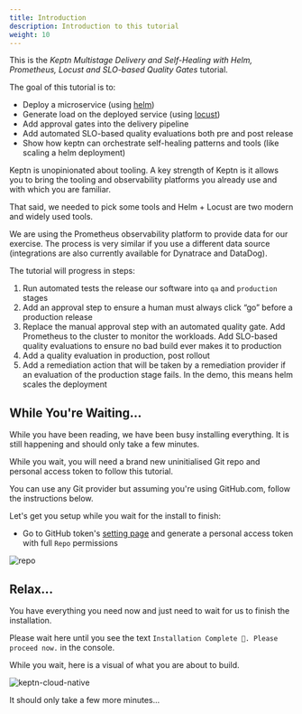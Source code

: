```yaml
---
title: Introduction
description: Introduction to this tutorial
weight: 10
---
```


This is the  *Keptn Multistage Delivery and Self-Healing
with Helm, Prometheus, Locust and SLO-based Quality Gates* tutorial.

The goal of this tutorial is to:

- Deploy a microservice (using [helm](https://helm.sh))
- Generate load on the deployed service (using [locust](https://locust.io))
- Add approval gates into the delivery pipeline
- Add automated SLO-based quality evaluations both pre and post release
- Show how keptn can orchestrate self-healing patterns and tools (like scaling a helm deployment)

Keptn is unopinionated about tooling. A key strength of Keptn is it allows you to bring the tooling and observability platforms you already use and with which you are familiar.

That said, we needed to pick some tools and Helm + Locust are two modern and widely used tools.

We are using the Prometheus observability platform to provide data for our exercise. The process is very similar if you use a different data source (integrations are also currently available for Dynatrace and DataDog).

The tutorial will progress in steps:

1. Run automated tests the release our software into `qa` and `production` stages
2. Add an approval step to ensure a human must always click “go” before a production release
3. Replace the manual approval step with an automated quality gate. Add Prometheus to the cluster to monitor the workloads. Add SLO-based quality evaluations to ensure no bad build ever makes it to production
5. Add a quality evaluation in production, post rollout
6. Add a remediation action that will be taken by a remediation provider if an evaluation of the production stage fails. In the demo, this means helm scales the deployment

## While You're Waiting...

While you have been reading, we have been busy installing everything. It is still happening and should only take a few minutes.

While you wait, you will need a brand new uninitialised Git repo and personal access token to follow this tutorial.

You can use any Git provider but assuming you're using GitHub.com, follow the instructions below.

Let's get you setup while you wait for the install to finish:

- Go to GitHub token's [setting page](https://github.com/settings/tokens) and generate a personal access token with full `Repo` permissions

![repo](./assets/repo-token.png)

## Relax...

You have everything you need now and just need to wait for us to finish the installation.

Please wait here until you see the text `Installation Complete 🎉. Please proceed now.` in the console.

While you wait, here is a visual of what you are about to build.

![keptn-cloud-native](./assets/overview_image.drawio.png)

It should only take a few more minutes...
